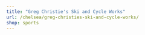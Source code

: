 ```yaml
---
title: "Greg Christie's Ski and Cycle Works"
url: /chelsea/greg-christies-ski-and-cycle-works/
shop: sports
---
```

